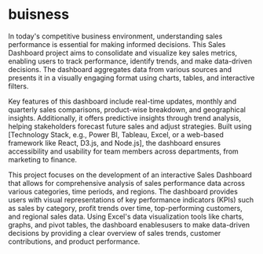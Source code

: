 # buisness

In today's competitive business environment, understanding sales performance is essential for making informed decisions. This Sales Dashboard project aims to consolidate and visualize key sales metrics, enabling users to track performance, identify trends, and make data-driven decisions. The dashboard aggregates data from various sources and presents it in a visually engaging format using charts, tables, and interactive filters.

Key features of this dashboard include real-time updates, monthly and quarterly sales comparisons, product-wise breakdown, and geographical insights. Additionally, it offers predictive insights through trend analysis, helping stakeholders forecast future sales and adjust strategies. Built using [Technology Stack, e.g., Power BI, Tableau, Excel, or a web-based framework like React, D3.js, and Node.js], the dashboard ensures accessibility and usability for team members across departments, from marketing to finance.

This project focuses on the development of an interactive Sales Dashboard that allows for comprehensive analysis of sales performance data across various categories, time periods, and regions. The dashboard provides users with visual representations of key performance indicators (KPIs) such as sales by category, profit trends over time, top-performing customers, and regional sales data. Using Excel's data visualization tools like charts, graphs, and pivot tables, the dashboard enablesusers to make data-driven decisions by providing a clear overview of sales trends, customer contributions, and product performance.

